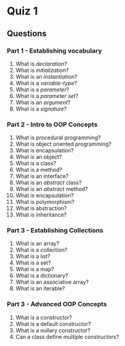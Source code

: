 # Quiz 1


## Questions

### Part 1 - Establishing vocabulary
1. What is _declaration_?
2. What is _initialization_?
3. What is an _instantiation_?
4. What is a _variable-type_?
5. What is a _parameter_?
6. What is a _parameter set_?
7. What is an _argument_?
8. What is a _signature_?



### Part 2 - Intro to OOP Concepts
1. What is procedural programming?
2. What is object oriented programming?
3. What is encapsulation?
4. What is an object?
5. What is a class?
6. What is a method?
7. What is an interface?
8. What is an _abstract_ class?
9. What is an _abstract_ method?
10. What is encapsulation?
12. What is polymorphism?
11. What is abstraction?
10. What is inheritance?

### Part 3 - Establishing Collections
1. What is an array?
2. What is a collection?
3. What is a list?
4. What is a set?
5. What is a map?
6. What is a dictionary?
7. What is an associative array?
9. What is an iterable?


### Part 3 - Advanced OOP Concepts
1. What is a constructor?
2. What is a default constructor?
3. What is a nullary constructor?
4. Can a class define multiple constructors?